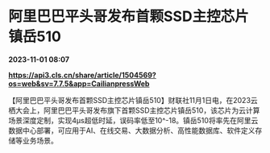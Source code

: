 # 阿里巴巴平头哥发布首颗SSD主控芯片镇岳510

**2023-11-01 08:07**

**https://api3.cls.cn/share/article/1504569?os=web&sv=7.7.5&app=CailianpressWeb**

【阿里巴巴平头哥发布首颗SSD主控芯片镇岳510】财联社11月1日电，在2023云栖大会上，阿里巴巴平头哥发布旗下首颗SSD主控芯片镇岳510，该芯片为云计算场景深度定制，实现4μs超低时延，误码率低至10^-18。镇岳510将率先在阿里云数据中心部署，可应用于AI、在线交易、大数据分析、高性能数据库、软件定义存储等业务场景。